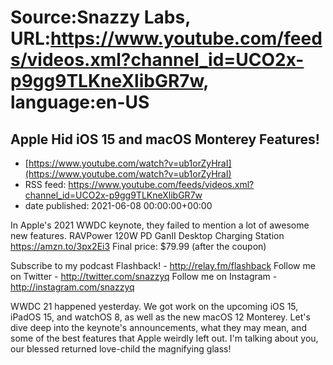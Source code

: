 # Source:Snazzy Labs, URL:https://www.youtube.com/feeds/videos.xml?channel_id=UCO2x-p9gg9TLKneXlibGR7w, language:en-US

## Apple Hid iOS 15 and macOS Monterey Features!
 - [https://www.youtube.com/watch?v=ub1orZyHraI](https://www.youtube.com/watch?v=ub1orZyHraI)
 - RSS feed: https://www.youtube.com/feeds/videos.xml?channel_id=UCO2x-p9gg9TLKneXlibGR7w
 - date published: 2021-06-08 00:00:00+00:00

In Apple's 2021 WWDC keynote, they failed to mention a lot of awesome new features. 
RAVPower 120W PD GanII Desktop Charging Station
https://amzn.to/3px2Ei3
Final price: $79.99 (after the coupon)

Subscribe to my podcast Flashback! - http://relay.fm/flashback
Follow me on Twitter - http://twitter.com/snazzyq
Follow me on Instagram - http://instagram.com/snazzyq

WWDC 21 happened yesterday. We got work on the upcoming iOS 15, iPadOS 15, and watchOS 8, as well as the new macOS 12 Monterey. Let's dive deep into the keynote's announcements, what they may mean, and some of the best features that Apple weirdly left out. I'm talking about you, our blessed returned love-child the magnifying glass!

